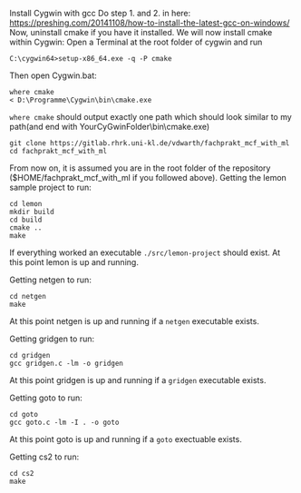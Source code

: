 Install Cygwin with gcc Do step 1. and 2. in here: https://preshing.com/20141108/how-to-install-the-latest-gcc-on-windows/
Now, uninstall cmake if you have it installed.
We will now install cmake within Cygwin: Open a Terminal at the root folder of cygwin and run
```
C:\cygwin64>setup-x86_64.exe -q -P cmake
```
Then open Cygwin.bat:
```
where cmake
< D:\Programme\Cygwin\bin\cmake.exe
```
`where cmake` should output exactly one path which should look similar to my path(and end with YourCyGwinFolder\bin\cmake.exe)
```
git clone https://gitlab.rhrk.uni-kl.de/vdwarth/fachprakt_mcf_with_ml
cd fachprakt_mcf_with_ml
```
From now on, it is assumed you are in the root folder of the repository ($HOME/fachprakt_mcf_with_ml if you followed above).
Getting the lemon sample project to run:
```
cd lemon
mkdir build
cd build
cmake ..
make
```
If everything worked an executable `./src/lemon-project` should exist. At this point lemon is up and running.

Getting netgen to run:
```
cd netgen
make
```
At this point netgen is up and running if a `netgen` executable exists.

Getting gridgen to run:
```
cd gridgen
gcc gridgen.c -lm -o gridgen
```
At this point gridgen is up and running if a `gridgen` executable exists.

Getting goto to run:
```
cd goto
gcc goto.c -lm -I . -o goto
```
At this point goto is up and running if a `goto` exectuable exists.

Getting cs2 to run:
```
cd cs2
make
```
